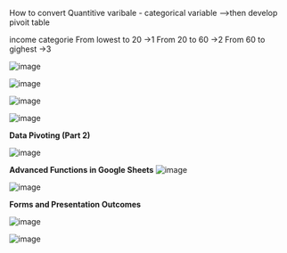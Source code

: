 How to convert Quantitive varibale - categorical variable -->then develop pivoit table

income categorie
From lowest to 20 ->1
From 20 to 60 ->2
From 60 to gighest ->3

![image](https://github.com/princit/Data_Analysis_and_Bussiness_Intelligence/assets/29123911/74cc70eb-f8e2-4c6c-834d-3c2e6db314c9)

![image](https://github.com/princit/Data_Analysis_and_Bussiness_Intelligence/assets/29123911/7491e138-ee62-48eb-83ce-e0a49d5403ea)

![image](https://github.com/princit/Data_Analysis_and_Bussiness_Intelligence/assets/29123911/96f10977-a2c4-437a-82dc-f475ea60d8dd)


![image](https://github.com/princit/Data_Analysis_and_Bussiness_Intelligence/assets/29123911/cfc028cd-b13c-4c46-9a37-5e2bbc3fb42d)

**Data Pivoting (Part 2)**

 ![image](https://github.com/princit/Data_Analysis_and_Bussiness_Intelligence/assets/29123911/f1b3cbbb-2233-4eac-8e1d-5da691368f8f)


**Advanced Functions in Google Sheets**
![image](https://github.com/princit/Data_Analysis_and_Bussiness_Intelligence/assets/29123911/9f23242f-0af9-4aad-a230-67dd556f9ae2)

![image](https://github.com/princit/Data_Analysis_and_Bussiness_Intelligence/assets/29123911/8a2ea839-86b2-402d-b885-35600240d45f)

**Forms and Presentation Outcomes**

![image](https://github.com/princit/Data_Analysis_and_Bussiness_Intelligence/assets/29123911/6e776ce8-501b-4e70-a479-c27a2fbdc404)

![image](https://github.com/princit/Data_Analysis_and_Bussiness_Intelligence/assets/29123911/6652a8f3-4ad2-42f7-9b2a-39058c115192)

